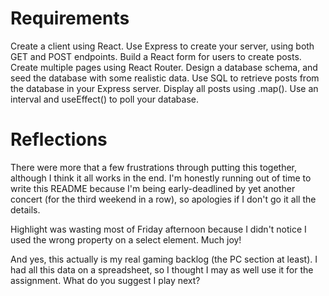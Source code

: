 # Requirements

Create a client using React.
Use Express to create your server, using both GET and POST endpoints.
Build a React form for users to create posts.
Create multiple pages using React Router.
Design a database schema, and seed the database with some realistic data.
Use SQL to retrieve posts from the database in your Express server.
Display all posts using .map().
Use an interval and useEffect() to poll your database.

# Reflections

There were more that a few frustrations through putting this together, although I think it all works in the end. I'm honestly running out of time to write this README because I'm being early-deadlined by yet another concert (for the third weekend in a row), so apologies if I don't go it all the details.

Highlight was wasting most of Friday afternoon because I didn't notice I used the wrong property on a select element. Much joy!

And yes, this actually is my real gaming backlog (the PC section at least). I had all this data on a spreadsheet, so I thought I may as well use it for the assignment. What do you suggest I play next?
